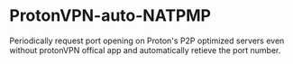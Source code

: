 # ProtonVPN-auto-NATPMP
Periodically request port opening on Proton's P2P optimized servers even without protonVPN offical app and automatically retieve the port number.
